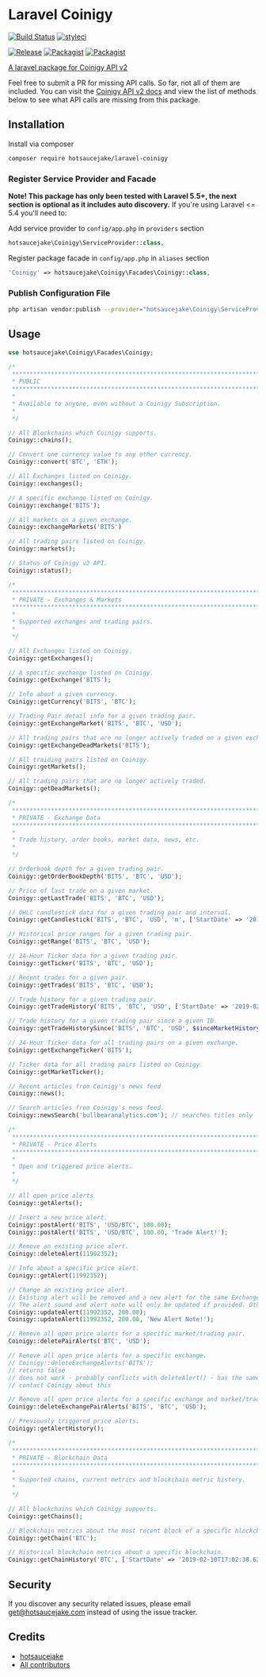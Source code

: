 # Laravel Coinigy

[![Build Status](https://travis-ci.org/hotsaucejake/laravel-coinigy.svg?branch=master)](https://travis-ci.org/hotsaucejake/laravel-coinigy)
[![styleci](https://styleci.io/repos/170237939/shield)](https://styleci.io/repos/170237939)

[![Release](https://img.shields.io/github/release/hotsaucejake/laravel-coinigy.svg)](https://github.com/hotsaucejake/laravel-coinigy)
[![Packagist](https://poser.pugx.org/hotsaucejake/laravel-coinigy/d/total.svg)](https://packagist.org/packages/hotsaucejake/laravel-coinigy)
[![Packagist](https://img.shields.io/packagist/l/hotsaucejake/laravel-coinigy.svg)](https://packagist.org/packages/hotsaucejake/laravel-coinigy)

[A laravel package for Coinigy API v2](https://api.coinigy.com/api/v2/docs/)

Feel free to submit a PR for missing API calls.  So far, not all of them are included.  You can visit the [Coinigy API v2 docs](https://api.coinigy.com/api/v2/docs/) and view the list of methods below to see what API calls are missing from this package.

## Installation

Install via composer
```bash
composer require hotsaucejake/laravel-coinigy
```

### Register Service Provider and Facade

**Note!  This package has only been tested with Laravel 5.5+, the next section is optional as it includes auto discovery.**
If you're using Laravel <= 5.4 you'll need to:

Add service provider to `config/app.php` in `providers` section
```php
hotsaucejake\Coinigy\ServiceProvider::class,
```

Register package facade in `config/app.php` in `aliases` section
```php
'Coinigy' => hotsaucejake\Coinigy\Facades\Coinigy::class,
```

### Publish Configuration File

```bash
php artisan vendor:publish --provider="hotsaucejake\Coinigy\ServiceProvider" --tag="config"
```

## Usage

```php
use hotsaucejake\Coinigy\Facades\Coinigy;

/*
 ***************************************************************************
 * PUBLIC
 ***************************************************************************
 *
 * Available to anyone, even without a Coinigy Subscription.
 *
 */

// All Blockchains which Coinigy supports.
Coinigy::chains();

// Convert one currency value to any other currency.
Coinigy::convert('BTC', 'ETH');

// All Exchanges listed on Coinigy.
Coinigy::exchanges();

// A specific exchange listed on Coinigy.
Coinigy::exchange('BITS');

// All markets on a given exchange.
Coinigy::exchangeMarkets('BITS')

// All trading pairs listed on Coinigy.
Coinigy::markets();

// Status of Coinigy v2 API.
Coinigy::status();

/*
 ***************************************************************************
 * PRIVATE - Exchanges & Markets
 ***************************************************************************
 *
 * Supported exchanges and trading pairs.
 *
 */

// All Exchanges listed on Coinigy.
Coinigy::getExchanges();

// A specific exchange listed on Coinigy.
Coinigy::getExchange('BITS');

// Info about a given currency.
Coinigy::getCurrency('BITS', 'BTC');

// Trading Pair detail info for a given trading pair.
Coinigy::getExchangeMarket('BITS', 'BTC', 'USD');

// All trading pairs that are no longer actively traded on a given exchange.
Coinigy::getExchangeDeadMarkets('BITS');

// All traiding pairs listed on Coinigy.
Coinigy::getMarkets();

// All trading pairs that are no longer actively traded.
Coinigy::getDeadMarkets();

/*
 ***************************************************************************
 * PRIVATE - Exchange Data
 ***************************************************************************
 *
 * Trade history, order books, market data, news, etc.
 *
 */

// Orderbook depth for a given trading pair.
Coinigy::getOrderBookDepth('BITS', 'BTC', 'USD');

// Price of last trade on a given market.
Coinigy::getLastTrade('BITS', 'BTC', 'USD');

// OHLC candlestick data for a given trading pair and interval.
Coinigy::getCandlestick('BITS', 'BTC', 'USD', 'm', ['StartDate' => '2019-02-11T16:02:38.623Z', 'EndDate' => '2019-02-12T17:02:38.623Z']);

// Historical price ranges for a given trading pair.
Coinigy::getRange('BITS', 'BTC', 'USD');

// 24-Hour Ticker data for a given trading pair.
Coinigy::getTicker('BITS', 'BTC', 'USD');

// Recent trades for a given pair.
Coinigy::getTrades('BITS', 'BTC', 'USD');

// Trade history for a given trading pair.
Coinigy::getTradeHistory('BITS', 'BTC', 'USD', ['StartDate' => '2019-02-12T17:02:38.623Z', 'EndDate' => '2019-02-12T18:02:38.623Z']);

// Trade history for a given trading pair since a given ID.
Coinigy::getTradeHistorySince('BITS', 'BTC', 'USD', $sinceMarketHistoryId);

// 24-Hour Ticker data for all trading pairs on a given exchange.
Coinigy::getExchangeTicker('BITS');

// Ticker data for all trading pairs listed on Coinigy
Coinigy::getMarketTicker();

// Recent articles from Coinigy's news feed
Coinigy::news();

// Search articles from Coinigy's news feed.
Coinigy::newsSearch('bullbearanalytics.com'); // searches titles only

/*
 ***************************************************************************
 * PRIVATE - Price Alerts
 ***************************************************************************
 *
 * Open and triggered price alerts.
 *
 */

// All open price alerts
Coinigy::getAlerts();

// Insert a new price alert.
Coinigy::postAlert('BITS', 'USD/BTC', 100.00);
Coinigy::postAlert('BITS', 'USD/BTC', 100.00, 'Trade Alert!');

// Remove an existing price alert.
Coinigy::deleteAlert(11992352);

// Info about a specific price alert.
Coinigy::getAlert(11992352);

// Change an existing price alert.
// Existing alert will be removed and a new alert for the same Exchange/Market will be added
// The alert sound and alert note will only be updated if provided. Otherwise they will remain the same.
Coinigy::updateAlert(11992352, 200.00);
Coinigy::updateAlert(11992352, 200.00, 'New Alert Note!');

// Remove all open price alerts for a specific market/trading pair.
Coinigy::deletePairAlerts('BTC', 'USD');

// Remove all open price alerts for a specific exchange.
// Coinigy::deleteExchangeAlerts('BITS');
// returns false
// does not work - probably conflicts with deleteAlert() - has the same endpoint
// contact Coinigy about this

// Remove all open price alerts for a specific exchange and market/trading pair.
Coinigy::deleteExchangePairAlerts('BITS', 'BTC', 'USD');

// Previously triggered price alerts.
Coinigy::getAlertHistory();

/*
 ***************************************************************************
 * PRIVATE - Blockchain Data
 ***************************************************************************
 *
 * Supported chains, current metrics and blockchain metric history.
 *
 */

// All blockchains which Coinigy supports.
Coinigy::getChains();

// Blockchain metrics about the most recent block of a specific blockchain.
Coinigy::getChain('BTC');

// Historical blockchain metrics about a specific blockchain.
Coinigy::getChainHistory('BTC', ['StartDate' => '2019-02-10T17:02:38.623Z', 'EndDate' => '2019-02-12T18:02:38.623Z']);


```

## Security

If you discover any security related issues, please email get@hotsaucejake.com
instead of using the issue tracker.

## Credits

- [hotsaucejake](https://github.com/hotsaucejake/laravel-coinigy)
- [All contributors](https://github.com/hotsaucejake/laravel-coinigy/graphs/contributors)
